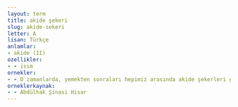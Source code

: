 ```yaml
---
layout: term
title: akide şekeri
slug: akide-sekeri
letter: A
lisan: Türkçe
anlamlar:
- akide (II)
ozellikler:
- - isim
ornekler:
- - O zamanlarda, yemekten sonraları hepimiz arasında akide şekerleri gibi mümkün mertebe tatlı sözler söylenmesi âdetti.
orneklerkaynak:
- - Abdülhak Şinasi Hisar
---
```


